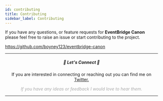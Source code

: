 ```yaml
---
id: contributing
title: Contributing
sidebar_label: Contributing
---
```


If you have any questions, or feature requests for **EventBridge Canon** please feel free to raise an issue or start contributing to the project.

https://github.com/boyney123/eventbridge-canon

---

<div style="text-align:center;">

<h5>👋 Let's Connect 👋</h5>

<p>
If you are interested in connecting or reaching out you can find me on <a href="https://twitter.com/boyney123" target="_blank">Twitter.</a>

<i style="color:#aaaaaa;">If you have any ideas or feedback I would love to hear them.</i>

</p>

</div>

---

